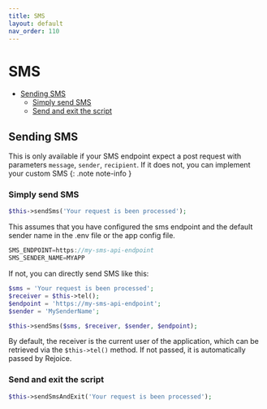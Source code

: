 ```yaml
---
title: SMS
layout: default
nav_order: 110
---
```


<h1>SMS</h1>

- [Sending SMS](#sending-sms)
  - [Simply send SMS](#simply-send-sms)
  - [Send and exit the script](#send-and-exit-the-script)

## Sending SMS

This is only available if your SMS endpoint expect a post request with parameters `message`, `sender`, `recipient`. If it does not, you can implement your custom SMS
{: .note note-info }

### Simply send SMS
```php
$this->sendSms('Your request is been processed');
```

This assumes that you have configured the sms endpoint and the default sender name in the .env file or the app config file.

```java
SMS_ENDPOINT=https://my-sms-api-endpoint
SMS_SENDER_NAME=MYAPP
```

If not, you can directly send SMS like this:
```php
$sms = 'Your request is been processed';
$receiver = $this->tel();
$endpoint = 'https://my-sms-api-endpoint';
$sender = 'MySenderName';

$this->sendSms($sms, $receiver, $sender, $endpoint);
```

By default, the receiver is the current user of the application, which can be retrieved via the `$this->tel()` method. If not passed, it is automatically passed by Rejoice.

### Send and exit the script
```php
$this->sendSmsAndExit('Your request is been processed');
```